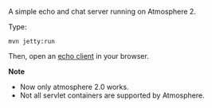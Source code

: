 A simple echo and chat server running on Atmosphere 2. 

Type:

```
mvn jetty:run
```

Then, open an [echo client](http://jsbin.com/pocet/8/watch?js,console) in your browser.

**Note**

* Now only atmosphere 2.0 works.
* Not all servlet containers are supported by Atmosphere.